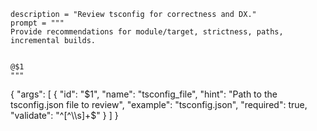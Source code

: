```
description = "Review tsconfig for correctness and DX."
prompt = """
Provide recommendations for module/target, strictness, paths, incremental builds.


@$1
"""
```

{
  "args": [
    {
      "id": "$1",
      "name": "tsconfig_file",
      "hint": "Path to the tsconfig.json file to review",
      "example": "tsconfig.json",
      "required": true,
      "validate": "^[^\\s]+$"
    }
  ]
}
